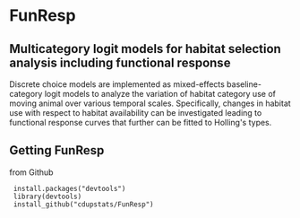 # FunResp
## Multicategory logit models for habitat selection analysis including functional response

Discrete choice models are implemented as mixed-effects
  baseline-category logit models to analyze the variation  of habitat category use 
  of moving animal over various temporal scales. Specifically, changes
  in habitat use with respect to habitat availability can be investigated leading to functional response curves that further can be fitted to Holling's types.


## Getting FunResp
 
 from Github
 
```{r, eval = F}
 install.packages("devtools")
 library(devtools)
 install_github("cdupstats/FunResp")
```
